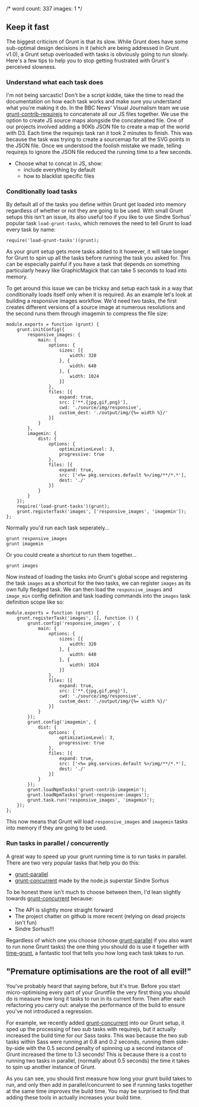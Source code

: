 /*
    word count: 337
    images: 1
*/

## Keep it fast

The biggest criticism of Grunt is that its slow.  While Grunt does have some sub-optimal design decisions in it (which are being addressed in Grunt v1.0), a Grunt setup overloaded with tasks is obviously going to run slowly.  Here's a few tips to help you to stop getting frustrated with Grunt's perceived slowness.

### Understand what each task does

I'm not being sarcastic!  Don't be a script kiddie, take the time to read the documentation on how each task works and make sure you understand what you're making it do.  In the BBC News' Visual Journalism team we use [grunt-contrib-requirejs]() to concatenate all our JS files together.  We use the option to create JS source maps alongside the concatenated file.  One of our projects involved adding a 90Kb JSON file to create a map of the world with D3.  Each time the requirejs task ran it took 2 minutes to finish.  This was because the task was trying to create a sourcemap for all the SVG points in the JSON file.  Once we understood the foolish mistake we made, telling requirejs to ignore the JSON file reduced the running time to a few seconds.

* Choose what to concat in JS, show:
    * include everything by default
    * how to blacklist specific files

### Conditionally load tasks

By default all of the tasks you define within Grunt get loaded into memory regardless of whether or not they are going to be used.  With small Grunt setups this isn't an issue, its also useful too if you like to use Sindre Sorhus' popular task `load-grunt-tasks`, which removes the need to tell Grunt to load every task by name:

```
require('load-grunt-tasks')(grunt);
```

As your grunt setup gets more tasks added to it however, it will take longer for Grunt to spin up all the tasks before running the task you asked for.  This can be especially painful if you have a task that depends on something particularly heavy like GraphicMagick that can take 5 seconds to load into memory.

To get around this issue we can be tricksy and setup each task in a way that conditionally loads itself only when it is required.  As an example let's look at building a responsive images workflow.  We'd need two tasks, the first creates different versions of a source image at numerous resolutions and the second runs them through imagemin to compress the file size:

```
module.exports = function (grunt) {
    grunt.initConfig({
        responsive_images: {
            main: {
                options: {
                    sizes: [{
                        width: 320
                    }, {
                        width: 640
                    }, {
                        width: 1024
                    }]
                },
                files: [{
                    expand: true,
                    src: ['**.{jpg,gif,png}'],
                    cwd: './source/img/responsive',
                    custom_dest: './output/img/{%= width %}/'
                }]
            }
        },
        imagemin: {
            dist: {
                options: {
                    optimizationLevel: 3,
                    progressive: true
                },
                files: [{
                    expand: true,
                    src: ['<%= pkg.services.default %>/img/**/*.*'],
                    dest: './'
                }]
            }
        }
    });
    require('load-grunt-tasks')(grunt);
    grunt.registerTask('images', ['responsive_images', 'imagemin']);
};
```

Normally you'd run each task seperately...

```
grunt responsive_images
grunt imagemin
```

Or you could create a shortcut to run them together...

```
grunt images
```

Now instead of loading the tasks into Grunt's global scope and registering the task `images` as a shortcut for the two tasks, we can register `images` as its own fully fledged task.  We can then load the `responsive_images` and `image_min` config definition and task loading commands into the `images` task definition scope like so:

```
module.exports = function (grunt) {
    grunt.registerTask('images', [], function () {
        grunt.config('responsive_images', {
            main: {
                options: {
                    sizes: [{
                        width: 320
                    }, {
                        width: 640
                    }, {
                        width: 1024
                    }]
                },
                files: [{
                    expand: true,
                    src: ['**.{jpg,gif,png}'],
                    cwd: './source/img/responsive',
                    custom_dest: './output/img/{%= width %}/'
                }]
            }
        });
        grunt.config('imagemin', {
            dist: {
                options: {
                    optimizationLevel: 3,
                    progressive: true
                },
                files: [{
                    expand: true,
                    src: ['<%= pkg.services.default %>/img/**/*.*'],
                    dest: './'
                }]
            }
        });
        grunt.loadNpmTasks('grunt-contrib-imagemin');
        grunt.loadNpmTasks('grunt-responsive-images');
        grunt.task.run('responsive_images', 'imagemin');
    });
};
```

This now means that Grunt will load `responsive_images` and `imagemin` tasks into memory if they are going to be used.

### Run tasks in parallel / concurrently

A great way to speed up your grunt running time is to run tasks in parallel.  There are two very popular tasks that help you do this:

* [grunt-parallel]()
* [grunt-concurrent]() made by the node.js superstar Sindre Sorhus

To be honest there isn't much to choose between them, I'd lean slightly towards [grunt-concurrent]() because:

* The API is slightly more straight forward
* The project chatter on github is more recent (relying on dead projects isn't fun)
* Sindre Sorhus!!!

Regardless of which one you choose (choose [grunt-parallel]() if you also want to run none Grunt tasks) the one thing you should do is use it together with [time-grunt](), a fantastic tool that tells you how long each task takes to run.

## "Premature optimisations are the root of all evil!"

You've probably heard that saying before, but it's true. Before you start micro-optimising every part of your Gruntfile the very first thing you should do is measure how long it tasks to run in its current form. Then after each refactoring you carry out: analyse the performance of the build to ensure you've not introduced a regression.

For example, we recently added [grunt-concurrent]() into our Grunt setup, it sped up the processing of two sub tasks with requirejs, but it actually increased the build time for our Sass tasks.  This was because the two sub tasks within Sass were running at 0.8 and 0.2 seconds, running them side-by-side with the 0.5 second penalty of spinning up a second instance of Grunt increased the time to 1.3 seconds! This is because there is a cost to running two tasks in parallel, (normally about 0.5 seconds) the time it takes to spin up another instance of Grunt.

As you can see, you should first measure how long your grunt build takes to run, and only then add in parallel/concurrent to see if running tasks together at the same time *improves* the build time.  You may be surprised to find that adding these tools in actually increases your build time.
